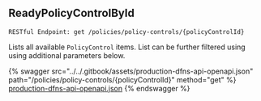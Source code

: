 
## ReadyPolicyControlById
`RESTful Endpoint: get /policies/policy-controls/{policyControlId}`

Lists all available `PolicyControl` items. List can be further filtered using using additional parameters below.


{% swagger src="../../.gitbook/assets/production-dfns-api-openapi.json" path="/policies/policy-controls/{policyControlId}" method="get" %}
[production-dfns-api-openapi.json](../../.gitbook/assets/production-dfns-api-openapi.json)
{% endswagger %}
